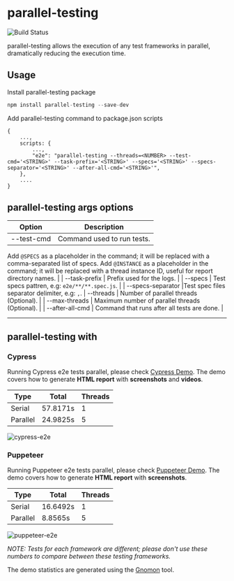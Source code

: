 # parallel-testing
![Build Status](https://github.com/shadiabuhilal/parallel-testing/actions/workflows/push-workflows.yml/badge.svg)

parallel-testing allows the execution of any test frameworks in parallel, dramatically reducing the execution time.


## Usage

Install parallel-testing package
```js
npm install parallel-testing --save-dev
```

Add parallel-testing command to package.json scripts
```
{
    ...,
    scripts: {
        ...,
        "e2e": "parallel-testing --threads=<NUMBER> --test-cmd='<STRING>' --task-prefix='<STRING>' --specs='<STRING>' --specs-separator='<STRING>' --after-all-cmd='<STRING>'",
    },
    ....
}
```
 [KEY_TEST_COMMAND]: '',
                [KEY_TASK_PREFIX]: '',
                [KEY_SPECS]: '',
                [KEY_THREADS]: '',
                [KEY_MAX_THREADS]: '',
                [KEY_AFTER_ALL_COMMAND]: ''
## parallel-testing args options

| Option            | Description                                       |
|-------------------|---------------------------------------------------|
| --test-cmd        | Command used to run tests. 
Add `@SPECS` as a placeholder in the command; it will be replaced with a comma-separated list of specs.
Add `@INSTANCE` as a placeholder in the command; it will be replaced with a thread instance ID, useful for report directory names. |
| --task-prefix     | Prefix used for the logs.                          |
| --specs           | Test specs pattren, e.g: `e2e/**/**.spec.js`.      |
| --specs-separator |Test spec files separator delimiter, e.g: `,`.
| --threads         | Number of parallel threads (Optional).             |
| --max-threads     | Maximum number of parallel threads (Optional).     |
| --after-all-cmd   | Command that runs after all tests are done.        |


----------


## parallel-testing with

### Cypress

Running Cypress e2e tests parallel, please check [Cypress Demo](https://github.com/shadiabuhilal/parallel-testing/tree/main/demo/cypress-e2e).
The demo covers how to generate **HTML report** with **screenshots** and **videos**.

|  Type    |  Total    | Threads   |
|----------|-----------|-----------|
| Serial   | 57.8171s  | 1         |
| Parallel | 24.9825s  | 5         |


![cypress-e2e](https://github.com/shadiabuhilal/parallel-testing/assets/1387462/2221bd91-c957-4a7b-9a8e-3ab38fb4575e)


### Puppeteer

Running Puppeteer e2e tests parallel, please check [Puppeteer Demo](https://github.com/shadiabuhilal/parallel-testing/tree/main/demo/puppeteer-e2e).
The demo covers how to generate **HTML report** with **screenshots**.

|  Type    |  Total    | Threads   |
|----------|-----------|-----------|
| Serial   | 16.6492s  | 1         |
| Parallel | 8.8565s   | 5         |


![puppeteer-e2e](https://github.com/shadiabuhilal/parallel-testing/assets/1387462/25eb61c5-6939-46cf-a770-34ba540c1c9e)


*NOTE: Tests for each framework are different; please don't use these numbers to compare between these testing frameworks.*

The demo statistics are generated using the [Gnomon](https://github.com/paypal/gnomon) tool.